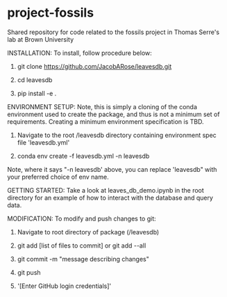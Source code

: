 # project-fossils
Shared repository for code related to the fossils project in Thomas Serre's lab at Brown University


INSTALLATION:
To install, follow procedure below:

1) git clone https://github.com/JacobARose/leavesdb.git

2) cd leavesdb

3) pip install -e .

ENVIRONMENT SETUP:
Note, this is simply a cloning of the conda environment used to create the package, and thus is not a minimum set of requirements. Creating a minimum environment specification is TBD.

1) Navigate to the root /leavesdb directory containing environment spec file 'leavesdb.yml'

2) conda env create -f leavesdb.yml -n leavesdb

Note, where it says "-n leavesdb' above, you can replace 'leavesdb" with your preferred choice of env name.

GETTING STARTED:
Take a look at leaves_db_demo.ipynb in the root directory for an example of how to interact with the database and query data.

MODIFICATION:
To modify and push changes to git:

1) Navigate to root directory of package (/leavesdb)

2) git add [list of files to commit]
	or
   git add --all

3) git commit -m "message describing changes"

4) git push

5) '[Enter GitHub login credentials]'
